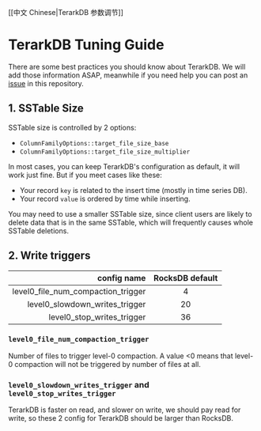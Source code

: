 [[中文 Chinese|TerarkDB 参数调节]]
# TerarkDB Tuning Guide
There are some best practices you should know about TerarkDB. We will add those information ASAP, meanwhile if you need help you can post an [issue](https://github.com/Terark/terarkdb/issues) in this repository.

## 1. SSTable Size

SSTable size is controlled by 2 options:
- `ColumnFamilyOptions::target_file_size_base`
- `ColumnFamilyOptions::target_file_size_multiplier`

In most cases, you can keep TerarkDB's configuration as default, it will work just fine. But if you meet cases like these:
- Your record `key` is related to the insert time (mostly in time series DB).
- Your record `value` is ordered by time while inserting.

You may need to use a smaller SSTable size, since client users are likely to delete data that is in the same SSTable, which will frequently causes whole SSTable deletions.

## 2. Write triggers
|config name|RocksDB default|
|----------:|:------:|
|level0_file_num_compaction_trigger|4|
|level0_slowdown_writes_trigger|20|
|level0_stop_writes_trigger|36|

### `level0_file_num_compaction_trigger`
Number of files to trigger level-0 compaction. A value <0 means that level-0 compaction will not be triggered by number of files at all.
### `level0_slowdown_writes_trigger` and `level0_stop_writes_trigger`
TerarkDB is faster on read, and slower on write, we should pay read for write, so these 2 config for TerarkDB should be larger than RocksDB.

